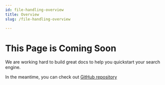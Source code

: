 ```yaml
---
id: file-handling-overview
title: Overview
slug: /file-handling-overview

---
```



# This Page is Coming Soon

We are working hard to build great docs to help you quickstart your search engine.

In the meantime, you can check out [GitHub repository](https://github.com/smclab/openk9)